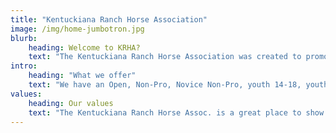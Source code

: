 ```yaml
---
title: "Kentuckiana Ranch Horse Association"
image: /img/home-jumbotron.jpg
blurb:
    heading: Welcome to KRHA?
    text: "The Kentuckiana Ranch Horse Association was created to promote interest in good ranch equine of any breed, encourage good horsemanship and sportsmanship, and provide opportunities for ranch equine riders to assemble, to compete, to meet and otherwise congregate."
intro:
    heading: "What we offer"
    text: "We have an Open, Non-Pro, Novice Non-Pro, youth 14-18, youth 13 and under divisions, each with their own set of classes from Open Cutting to Novice Non-Pro Penning, Ranch Roping to Cattle Boxing, Trail, Reining, and Ranch Riding."
values:
    heading: Our values
    text: "The Kentuckiana Ranch Horse Assoc. is a great place to show and be involved in. We encourage beginners or the season pro to come and show with us.We greatly encourage you to enter all the classes in your division, we strongly believe in the one horse and one rider doing it all and having a blast. Look forward to seeing you at our next event!"
---
```



